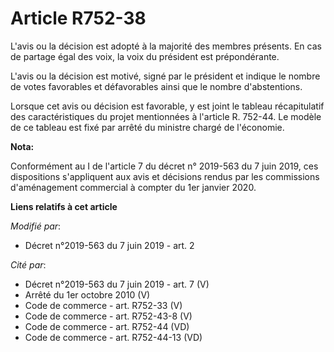 # Article R752-38

L'avis ou la décision est adopté à la majorité des membres présents. En cas de partage égal des voix, la voix du président
est prépondérante. 

L'avis ou la décision est motivé, signé par le président et indique le nombre de votes favorables et défavorables ainsi que
le nombre d'abstentions. 

Lorsque cet avis ou décision est favorable, y est joint le tableau récapitulatif des caractéristiques du projet mentionnées à
l'article R. 752-44. Le modèle de ce tableau est fixé par arrêté du ministre chargé de l'économie.

**Nota:**

Conformément au I de l'article 7 du décret n° 2019-563 du 7 juin 2019, ces dispositions s'appliquent aux avis et décisions
rendus par les commissions d'aménagement commercial à compter du 1er janvier 2020.

**Liens relatifs à cet article**

_Modifié par_:

  - Décret n°2019-563 du 7 juin 2019 - art. 2

_Cité par_:

  - Décret n°2019-563 du 7 juin 2019 - art. 7 (V)
  - Arrêté du 1er octobre 2010 (V)
  - Code de commerce - art. R752-33 (V)
  - Code de commerce - art. R752-43-8 (V)
  - Code de commerce - art. R752-44 (VD)
  - Code de commerce - art. R752-44-13 (VD)
